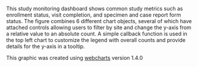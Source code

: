 This study monitoring dashboard shows common study metrics such as enrollment status, visit completion, and specimen and case report form status.  The figure combines 6 different chart objects, several of which have attached controls allowing users to filter by site and change the y-axis from a relative value to an absolute count. A simple callback function is used in the top left chart to customize the legend with overall counts and provide details for the y-axis in a tooltip. 

This graphic was created using [webcharts](https://github.com/RhoInc/Webcharts) version 1.4.0
